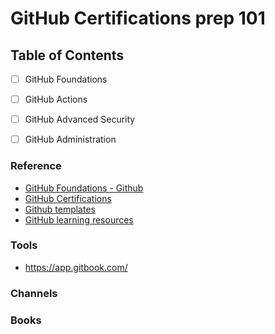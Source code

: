# GitHub Certifications prep 101

## Table of Contents
- [ ] GitHub Foundations
- [ ] GitHub Actions
- [ ] GitHub Advanced Security
- [ ] GitHub Administration


### Reference
- [GitHub Foundations - Github](https://learn.microsoft.com/en-us/collections/o1njfe825p602p)
- [GitHub Certifications](https://resources.github.com/learn/certifications/)
- [Github templates](https://github.com/devspace/awesome-github-templates)
- [GitHub learning resources](https://docs.github.com/en/get-started/quickstart/git-and-github-learning-resources)

### Tools
- https://app.gitbook.com/


### Channels

### Books

